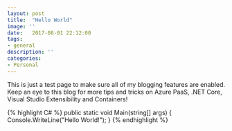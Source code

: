 ```yaml
---
layout: post
title:  "Hello World"
image: ''
date:   2017-08-01 22:12:00
tags:
- general
description: ''
categories:
- Personal 
---
```


This is just a test page to make sure all of my blogging features are enabled. Keep an eye to this blog for more tips and tricks on Azure PaaS, .NET Core, Visual Studio Extensibility and Containers!

{% highlight C# %}
public static void Main(string[] args)
{
    Console.WriteLine("Hello World!");
}
{% endhighlight %}